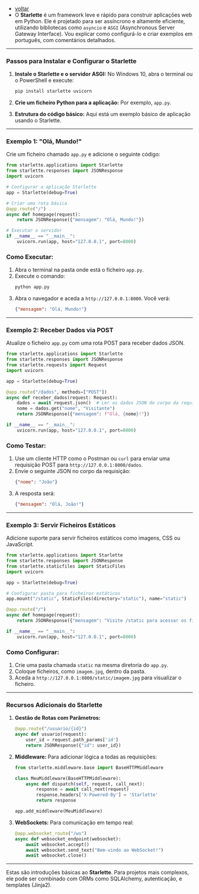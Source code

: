 - [voltar](https://github.com/0joseDark/modules/blob/main/README.md)
- O **Starlette** é um framework leve e rápido para construir aplicações web em Python. Ele é projetado para ser assíncrono e altamente eficiente, utilizando bibliotecas como `asyncio` e `ASGI` (Asynchronous Server Gateway Interface). Vou explicar como configurá-lo e criar exemplos em português, com comentários detalhados.

---

### Passos para Instalar e Configurar o Starlette

1. **Instale o Starlette e o servidor ASGI:**
   No Windows 10, abra o terminal ou o PowerShell e execute:
   ```bash
   pip install starlette uvicorn
   ```

2. **Crie um ficheiro Python para a aplicação:**
   Por exemplo, `app.py`.

3. **Estrutura do código básico:**
   Aqui está um exemplo básico de aplicação usando o Starlette.

---

### Exemplo 1: "Olá, Mundo!"

Crie um ficheiro chamado `app.py` e adicione o seguinte código:

```python
from starlette.applications import Starlette
from starlette.responses import JSONResponse
import uvicorn

# Configurar a aplicação Starlette
app = Starlette(debug=True)

# Criar uma rota básica
@app.route("/")
async def homepage(request):
    return JSONResponse({"mensagem": "Olá, Mundo!"})

# Executar o servidor
if __name__ == "__main__":
    uvicorn.run(app, host="127.0.0.1", port=8000)
```

### Como Executar:
1. Abra o terminal na pasta onde está o ficheiro `app.py`.
2. Execute o comando:
   ```bash
   python app.py
   ```
3. Abra o navegador e aceda a `http://127.0.0.1:8000`. Você verá:
   ```json
   {"mensagem": "Olá, Mundo!"}
   ```

---

### Exemplo 2: Receber Dados via POST

Atualize o ficheiro `app.py` com uma rota POST para receber dados JSON.

```python
from starlette.applications import Starlette
from starlette.responses import JSONResponse
from starlette.requests import Request
import uvicorn

app = Starlette(debug=True)

@app.route("/dados", methods=["POST"])
async def receber_dados(request: Request):
    dados = await request.json()  # Ler os dados JSON do corpo da requisição
    nome = dados.get("nome", "Visitante")
    return JSONResponse({"mensagem": f"Olá, {nome}!"})

if __name__ == "__main__":
    uvicorn.run(app, host="127.0.0.1", port=8000)
```

### Como Testar:
1. Use um cliente HTTP como o Postman ou `curl` para enviar uma requisição POST para `http://127.0.0.1:8000/dados`.
2. Envie o seguinte JSON no corpo da requisição:
   ```json
   {"nome": "João"}
   ```
3. A resposta será:
   ```json
   {"mensagem": "Olá, João!"}
   ```

---

### Exemplo 3: Servir Ficheiros Estáticos

Adicione suporte para servir ficheiros estáticos como imagens, CSS ou JavaScript.

```python
from starlette.applications import Starlette
from starlette.responses import JSONResponse
from starlette.staticfiles import StaticFiles
import uvicorn

app = Starlette(debug=True)

# Configurar pasta para ficheiros estáticos
app.mount("/static", StaticFiles(directory="static"), name="static")

@app.route("/")
async def homepage(request):
    return JSONResponse({"mensagem": "Visite /static para acessar os ficheiros estáticos."})

if __name__ == "__main__":
    uvicorn.run(app, host="127.0.0.1", port=8000)
```

### Como Configurar:
1. Crie uma pasta chamada `static` na mesma diretoria do `app.py`.
2. Coloque ficheiros, como `imagem.jpg`, dentro da pasta.
3. Aceda a `http://127.0.0.1:8000/static/imagem.jpg` para visualizar o ficheiro.

---

### Recursos Adicionais do Starlette

1. **Gestão de Rotas com Parâmetros:**
   ```python
   @app.route("/usuario/{id}")
   async def usuario(request):
       user_id = request.path_params['id']
       return JSONResponse({"id": user_id})
   ```

2. **Middleware:**
   Para adicionar lógica a todas as requisições:
   ```python
   from starlette.middleware.base import BaseHTTPMiddleware

   class MeuMiddleware(BaseHTTPMiddleware):
       async def dispatch(self, request, call_next):
           response = await call_next(request)
           response.headers['X-Powered-By'] = 'Starlette'
           return response

   app.add_middleware(MeuMiddleware)
   ```

3. **WebSockets:**
   Para comunicação em tempo real:
   ```python
   @app.websocket_route("/ws")
   async def websocket_endpoint(websocket):
       await websocket.accept()
       await websocket.send_text("Bem-vindo ao WebSocket!")
       await websocket.close()
   ```

---

Estas são introduções básicas ao **Starlette**. Para projetos mais complexos, ele pode ser combinado com ORMs como SQLAlchemy, autenticação, e templates (Jinja2).
